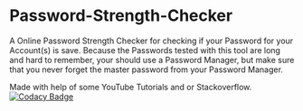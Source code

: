 # Password-Strength-Checker
A Online Password Strength Checker for checking if your Password for your Account(s) is save.
Because the Passwords tested with this tool are long and hard to remember, your should use a Password Manager, but make sure that you never forget the master password from your Password Manager.

Made with help of some YouTube Tutorials and or Stackoverflow.
[![Codacy Badge](https://app.codacy.com/project/badge/Grade/7642dec6f111462a9068a1225a064273)](https://www.codacy.com/gh/FirephoenixX02/Password-Strength-Checker/dashboard?utm_source=github.com&amp;utm_medium=referral&amp;utm_content=FirephoenixX02/Password-Strength-Checker&amp;utm_campaign=Badge_Grade)
